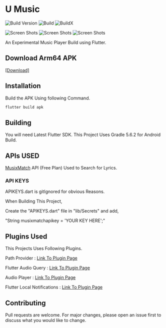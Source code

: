 # U Music

![Build Version](https://img.shields.io/badge/V-2.5-brightgreen)
![Build](https://img.shields.io/badge/Status-Stable-brightgreen)
![BuildX](https://img.shields.io/badge/FlutterChannel-Stable-blue)


![Screen Shots](https://raw.githubusercontent.com/SrilalS/U-Music/master/Screenshots/S1.png?raw=true)
![Screen Shots](https://raw.githubusercontent.com/SrilalS/U-Music/master/Screenshots/S2.png?raw=true)
![Screen Shots](https://raw.githubusercontent.com/SrilalS/U-Music/master/Screenshots/S4.png?raw=true)


An Experimental Music Player Build using Flutter.

## Download Arm64 APK

[[Download]](https://github.com/SrilalS/U-Music/releases/)


## Installation

Build the APK Using following Command.


```bash
flutter build apk
```
## Building
You will need Latest Flutter SDK.
This Project Uses Gradle 5.6.2 for Android Build.

## APIs USED
[MusixMatch](https://developer.musixmatch.com/) API (Free Plan) Used to Search for Lyrics.

### API KEYS
APIKEYS.dart is gitIgnored for obvious Reasons.

When Building This Project,

Create the "APIKEYS.dart" file in "lib/Secrets" and add,

"String musixmatchapikey = 'YOUR KEY HERE';"

## Plugins Used
This Projects Uses Following Plugins.

Path Provider : [Link To Plugin Page](https://pub.dev/packages/path_provider)

Flutter Audio Query : [Link To Plugin Page](https://pub.dev/packages/flutter_audio_query)

Audio Player : [Link To Plugin Page](https://pub.dev/packages/audioplayer)

Flutter Local Notifications : [Link To Plugin Page](https://pub.dev/packages/flutter_local_notifications)

## Contributing
Pull requests are welcome. For major changes, please open an issue first to discuss what you would like to change.